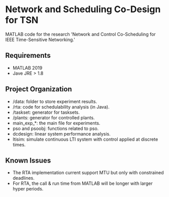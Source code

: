 # Network and Scheduling Co-Design for TSN

MATLAB code for the research 'Network and Control Co-Scheduling for IEEE Time-Sensitive Networking.'



## Requirements

- MATLAB 2019
- Jave JRE > 1.8



## Project Organization

- /data: folder to store experiment results.
- /rta: code for schedulability analysis (in Java).
- /taskset: generator for tasksets.
- /plants: generator for controlled plants.
- main_exp_*: the main file for experiments.
- pso and psoobj: functions related to pso.
- dcdesign: linear system performance analysis.
- ltisim: simulate continuous LTI system with control applied at discrete times.



## Known Issues

- The RTA implementation current support MTU but only with constrained deadlines.
- For RTA, the call & run time from MATLAB will be longer with larger hyper periods.